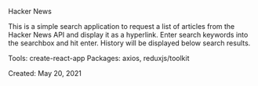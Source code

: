 Hacker News 

This is a simple search application to request a list of articles from the Hacker News API and display it as a hyperlink. Enter search keywords into the searchbox and hit enter. History will be displayed below search results. 

Tools: create-react-app
Packages: axios, reduxjs/toolkit

Created: May 20, 2021